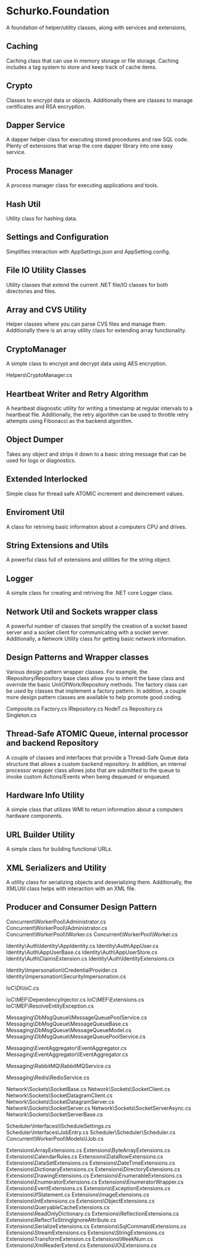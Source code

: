 # Schurko.Foundation
A foundation of helper/utility classes, along with services and extensions,

## Caching
Caching class that can use in memory storage or file storage.
Caching includes a tag system to store and keep track of cache items.

## Crypto
Classes to encrypt data or objects. Additionally there are classes to manage certificates and RSA encryption.

## Dapper Service
A dapper helper class for executing stored procedures and raw SQL code.
Plenty of extensions that wrap the core dapper library into one easy service.

## Process Manager
A process manager class for executing applications and tools.

## Hash Util
Utility class for hashing data.

## Settings and Configuration
Simplifies interaction with AppSettings.json and AppSetting.config.

## File IO Utility Classes
Utility classes that extend the current .NET file/IO classes for both directories and files.

## Array and CVS Utility
Helper classes where you can parse CVS files and manage them.
Additionally there is an array utility class for extending array functionality.

## CryptoManager 
A simple class to encrypt and decrypt data using AES encryption.

Helpers\CryptoManager.cs

## Heartbeat Writer and Retry Algorithm
A heartbeat diagnostic utility for writing a timestamp at regular intervals to a heartbeat file.
Additionally, the retry algorithm can be used to throttle retry attempts using Fibonacci as the backend algorithm.

## Object Dumper
Takes any object and strips it down to a basic string message that can be used for logs or diagnostics.

## Extended Interlocked
Simple class for thread safe ATOMIC increment and deincrement values.

## Enviroment Util
A class for retriving basic information about a computers CPU and drives.

## String Extensions and Utils
A powerful class full of extensions and utilities for the string object.

## Logger
A simple class for creating and retriving the .NET core Logger class.

## Network Util and Sockets wrapper class
A powerful number of classes that simplify the creation of a socket based server and a socket client for communicating with a socket server.
Additionally, a Network Utility class for getting basic network information.

## Design Patterns and Wrapper classes
Various design pattern wrapper classes. For example, the IRepository/Repository base class allow you to inherit the base class and override the basic UnitOfWork/Repository methods.
The factory class can be used by classes that implement a factory pattern. In addition, a couple more design pattern classes are available to help promote good coding.

Composite.cs
Factory.cs
IRepository.cs
NodeT.cs
Repository.cs
Singleton.cs

## Thread-Safe ATOMIC Queue, internal processor and backend Repository
A couple of classes and interfaces that provide a Thread-Safe Queue data structure that allows a custom backend repository.
In addition, an internal processor wrapper class allows jobs that are submitted to the queue to invoke custom Actions/Events when being dequeued or enqueued.

## Hardware Info Utility
A simple class that utilizes WMI to return information about a computers hardware components.

## URL Builder Utility
A simple class for building functional URLs.

## XML Serializers and Utility
A utility class for serializing objects and deserializing them.
Additionally, the XMLUtil class helps with interaction with an XML file.

## Producer and Consumer Design Pattern

Concurrent\WorkerPool\Administrator.cs
Concurrent\WorkerPool\IAdministrator.cs
Concurrent\WorkerPool\IWorker.cs
Concurrent\WorkerPool\Worker.cs

Identity\Auth\Identity\AppIdentity.cs
Identity\Auth\AppUser.cs
Identity\Auth\AppUserBase.cs
Identity\Auth\AppUserStore.cs
Identity\Auth\ClaimsExtension.cs
Identity\Auth\IdentityExtensions.cs


Identity\Impersonation\ICredentialProvider.cs
Identity\Impersonation\SecurityImpersonation.cs

IoC\DI\IoC.cs

IoC\MEF\DependencyInjector.cs
IoC\MEF\Extensions.cs
IoC\MEF\ResolveEntityException.cs

Messaging\DbMsgQueue\IMessageQueuePoolService.cs
Messaging\DbMsgQueue\MessageQueueBase.cs
Messaging\DbMsgQueue\MessageQueueModel.cs
Messaging\DbMsgQueue\MessageQueuePoolService.cs

Messaging\EventAggregator\EventAggregator.cs
Messaging\EventAggregator\IEventAggregator.cs

Messaging\RabbitMQ\RabbitMQService.cs

Messaging\Redis\RedisService.cs

Network\Sockets\SocketBase.cs
Network\Sockets\SocketClient.cs
Network\Sockets\SocketDatagramClient.cs
Network\Sockets\SocketDatagramServer.cs
Network\Sockets\SocketServer.cs
Network\Sockets\SocketServerAsync.cs
Network\Sockets\SocketServerBase.cs


Scheduler\Interfaces\IScheduleSettings.cs
Scheduler\Interfaces\JobEntry.cs
Scheduler\Scheduler\Scheduler.cs
Concurrent\WorkerPool\Models\IJob.cs



Extensions\ArrayExtensions.cs
Extensions\ByteArrayExtensions.cs
Extensions\CalendarRules.cs
Extensions\DataRowExtensions.cs
Extensions\DataSetExtensions.cs
Extensions\DateTimeExtensions.cs
Extensions\DictionaryExtensions.cs
Extensions\DirectoryExtensions.cs
Extensions\DrawingExtensions.cs
Extensions\EnumerableExtensions.cs
Extensions\EnumeratorExtensions.cs
Extensions\EnumeratorWrapper.cs
Extensions\EventExtensions.cs
Extensions\ExceptionExtensions.cs
Extensions\IfStatement.cs
Extensions\ImageExtensions.cs
Extensions\IntExtensions.cs
Extensions\ObjectExtensions.cs
Extensions\QueryableCacheExtensions.cs
Extensions\ReadOnlyDictionary.cs
Extensions\ReflectionExtensions.cs
Extensions\ReflectToStringIgnoreAttribute.cs
Extensions\SerializeExtensions.cs
Extensions\SqlCommandExtensions.cs
Extensions\StreamExtensions.cs
Extensions\StringExtensions.cs
Extensions\TransformExtension.cs
Extensions\WeekNum.cs
Extensions\XmlReaderExtend.cs
Extensions\IO\Extensions.cs